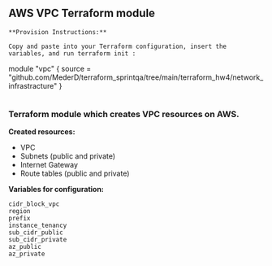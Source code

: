 ## AWS VPC Terraform module  

```
**Provision Instructions:**

Copy and paste into your Terraform configuration, insert the variables, and run terraform init :
```
module "vpc" {
  source  = "github.com/MederD/terraform_sprintqa/tree/main/terraform_hw4/network_infrastracture"
}
```
```


### Terraform module which creates VPC resources on AWS.

**Created resources:**  
* VPC
* Subnets (public and private)
* Internet Gateway
* Route tables (public and private)

**Variables for configuration:**  
```
cidr_block_vpc
region        
prefix                
instance_tenancy      
sub_cidr_public      
sub_cidr_private      
az_public         
az_private          
```



